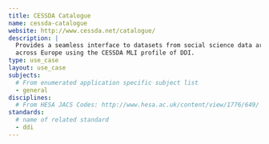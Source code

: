 ```yaml
---
title: CESSDA Catalogue
name: cessda-catalogue
website: http://www.cessda.net/catalogue/
description: | 
  Provides a seamless interface to datasets from social science data archives
  across Europe using the CESSDA MLI profile of DDI.
type: use_case
layout: use_case
subjects:
  # From enumerated application specific subject list
  - general
disciplines:
  # From HESA JACS Codes: http://www.hesa.ac.uk/content/view/1776/649/
standards:
  # name of related standard 
  - ddi
---
```

